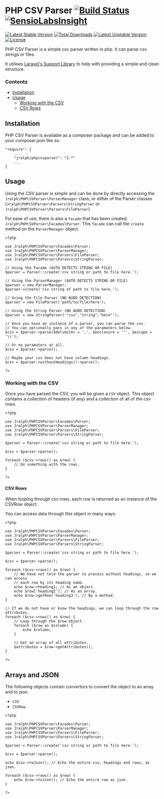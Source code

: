 # PHP CSV Parser [![Build Status](https://travis-ci.org/jralph/PHPCSVParser.svg)](https://travis-ci.org/jralph/PHPCSVParser) [![SensioLabsInsight](https://insight.sensiolabs.com/projects/ae3c2512-8a29-47c1-89a3-d099eae5cbbc/mini.png)](https://insight.sensiolabs.com/projects/ae3c2512-8a29-47c1-89a3-d099eae5cbbc)

[![Latest Stable Version](https://poser.pugx.org/jralph/phpcsvparser/v/stable.svg)](https://packagist.org/packages/jralph/phpcsvparser) [![Total Downloads](https://poser.pugx.org/jralph/phpcsvparser/downloads.svg)](https://packagist.org/packages/jralph/phpcsvparser) [![Latest Unstable Version](https://poser.pugx.org/jralph/phpcsvparser/v/unstable.svg)](https://packagist.org/packages/jralph/phpcsvparser) [![License](https://poser.pugx.org/jralph/phpcsvparser/license.svg)](https://packagist.org/packages/jralph/phpcsvparser)

PHP CSV Parser is a simple csv parser written in php. It can parse csv strings or files.

It utilises [Laravel's Support Library](http://laravel.com/api/namespace-Illuminate.Support.html) to help with providing a simple and clean structure.

### Contents ###

- [Installation](#installation)
- [Usage](#usage)
    - [Working with the CSV](#working-with-the-csv)
    - [CSV Rows](#csv-rows)

## Installation ##

PHP CSV Parser is available as a composer package and can be added to your composer.json like so.

```
"require": {
    ...
    "jralph/phpcsvparser": "2.*"
    ...
}
```

## Usage ##

Using the CSV parser is simple and can be done by directly accessing the `Jralph\PHPCSVParser\ParserManager` class, or either of the Parser classes (`Jralph\PHPCSVParser\Parsers\StringParser` or `Jralph\PHPCSVParser\Parsers\FileParser`).

For ease of use, there is also a `facade` that has been created. `Jralph\PHPCSVParser\Facades\Parser`. This `facade` can call the `create` method on the `ParserManager` object.

```
<?php

use Jralph\PHPCSVParser\Facades\Parser;
use Jralph\PHPCSVParser\ParserManager;
use Jralph\PHPCSVParser\Parsers\FileParser;
use Jralph\PHPCSVParser\Parsers\StringParser;

// Using the Facade (AUTO DETECTS STRING OR FILE)
$parser = Parser::create('csv string or path to file here.');

// Using the ParserManager (AUTO DETECTS STRING OR FILE)
$parser = new ParserManager;
$parser->create('csv string of path to file here.');

// Using the File Parser (NO AUDO DETECTION)
$parser = new FileParser('path/to/file/here');

// Using the String Parser (NO AUDO DETECTION)
$parser = new StringParser('"csv","string","here"');

// Once you have an instance of a parser, you can parse the csv.
// You can optionally pass in any of the paramaters below.
$csv = $parser->parse($delimiter = ',', $enclosure = '"', $escape = '\\');

// Or no paramaters at all.
$csv = $parser->parse();

// Maybe your csv does not have column headings.
$csv = $parser->withoutHeadings()->parse();

?>
```

### Working with the CSV ###

Once you have parsed the CSV, you will be given a `CSV` object. This object contains a collection of headers (if any) and a collection of all of the csv rows.

```
<?php

use Jralph\PHPCSVParser\Facades\Parser;
use Jralph\PHPCSVParser\ParserManager;
use Jralph\PHPCSVParser\Parsers\FileParser;
use Jralph\PHPCSVParser\Parsers\StringParser;

$parser = Parser::create('csv string or path to file here.');

$csv = $parser->parse();

foreach ($csv->rows() as $row) {
    // Do something with the rows.
}

?>
```

#### CSV Rows ####

When looping through csv rows, each row is returned as an instance of the CSVRow object.

You can access data through this object in many ways.

```
<?php

use Jralph\PHPCSVParser\Facades\Parser;
use Jralph\PHPCSVParser\ParserManager;
use Jralph\PHPCSVParser\Parsers\FileParser;
use Jralph\PHPCSVParser\Parsers\StringParser;

$parser = Parser::create('csv string or path to file here.');

$csv = $parser->parse();

foreach ($csv->rows() as $row) {
    // We have not told the parser to process without headings, so we can access
    // each row by its heading name.
    echo $row->heading1; // As an object.
    echo $row['heading2']; // As an array.
    echo $row->getRow('heading3'); // By a method.
}

// If we do not have or know the headings, we can loop through the row attributes.
foreach ($csv->rows() as $row) {
    // Loop through the $row object.
    foreach ($row as $column) {
        echo $column;
    }

    // Get an array of all attributes.
    $attributes = $row->getAttributes();
}

?>
```

## Arrays and JSON ##

The following objects contain convertors to convert the object to an array and to json.

- `CSV`
- `CSVRow`

```
<?php

use Jralph\PHPCSVParser\Facades\Parser;
use Jralph\PHPCSVParser\ParserManager;
use Jralph\PHPCSVParser\Parsers\FileParser;
use Jralph\PHPCSVParser\Parsers\StringParser;

$parser = Parser::create('csv string or path to file here.');

$csv = $parser->parse();

echo $csv->toJson(); // Echo the entire csv, headings and rows, as json.

foreach ($csv->rows() as $row) {
    echo $row->toJson(); // Echo the entire row as json.
}

?>
```
